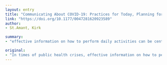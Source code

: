 ```yaml
---
layout: entry
title: "Communicating About COVID-19: Practices for Today, Planning for Tomorrow"
link: "https://doi.org/10.1177/0047281620923589"
author:
- St.Amant, Kirk

summary:
- "effective information on how to perform daily activities can be central to the stability of local communities. Technical communicators can make important contributions to these situations by developing materials that meet local informational needs. This entry reviews strategies technical communicator can use to address public health challenges on the local level both today and in the future. The article reviews strategies techniques techniques can be used in times of public health crises. It reviews strategies the local community can use in addressing public health problems. In times of Public Health crises, effective information can be a central to local communities can be critical to local community's stability."

original:
- "In times of public health crises, effective information on how to perform daily activities can be central to the stability of local communities. Technical communicators can make important contributions to these situations by developing materials that meet local informational needs. This entry reviews strategies technical communicators can use to address public health challenges on the local level both today and in the future."
---
```


